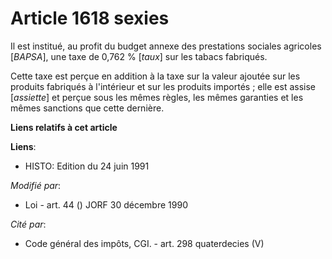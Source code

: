# Article 1618 sexies

Il est institué, au profit du budget annexe des prestations sociales agricoles [*BAPSA*], une taxe de 0,762 % [*taux*] sur
les tabacs fabriqués.

Cette taxe est perçue en addition à la taxe sur la valeur ajoutée sur les produits fabriqués à l'intérieur et sur les
produits importés ; elle est assise [*assiette*] et perçue sous les mêmes règles, les mêmes garanties et les mêmes sanctions
que cette dernière.

**Liens relatifs à cet article**

**Liens**:

  - HISTO: Edition du 24 juin 1991

_Modifié par_:

  - Loi - art. 44 () JORF 30 décembre 1990

_Cité par_:

  - Code général des impôts, CGI. - art. 298 quaterdecies (V)
